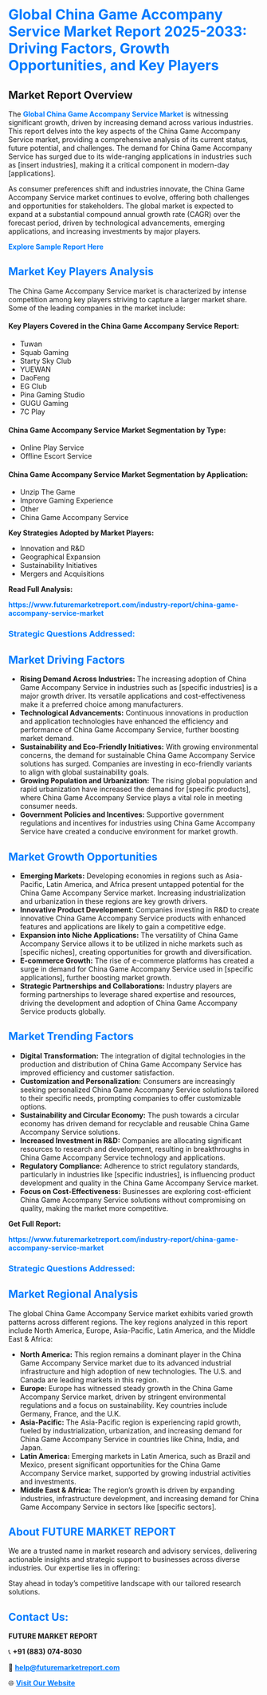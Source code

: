 <h1 style="color: #007BFF;">Global China Game Accompany Service Market Report 2025-2033: Driving Factors, Growth Opportunities, and Key Players</h1>

<section id="overview">
<h2>Market Report Overview</h2>
<p>The <a href="https://www.futuremarketreport.com/industry-report/china-game-accompany-service-market" style="color: #007BFF; text-decoration: none;"><strong>Global China Game Accompany Service Market</strong></a> is witnessing significant growth, driven by increasing demand across various industries. This report delves into the key aspects of the China Game Accompany Service market, providing a comprehensive analysis of its current status, future potential, and challenges. The demand for China Game Accompany Service has surged due to its wide-ranging applications in industries such as [insert industries], making it a critical component in modern-day [applications].</p>
<p>As consumer preferences shift and industries innovate, the China Game Accompany Service market continues to evolve, offering both challenges and opportunities for stakeholders. The global market is expected to expand at a substantial compound annual growth rate (CAGR) over the forecast period, driven by technological advancements, emerging applications, and increasing investments by major players.</p>
</section>

<section id="overview">
<p><a href="https://www.futuremarketreport.com/request-sample/reportId=113400" style="color: #007BFF; text-decoration: none;"><strong>Explore Sample Report Here</strong></a></p>
</section>

<section id="key-players">
<h2 style="color: #007BFF;">Market Key Players Analysis</h2>
<p>The China Game Accompany Service market is characterized by intense competition among key players striving to capture a larger market share. Some of the leading companies in the market include:</p>
<h4>Key Players Covered in the China Game Accompany Service Report:</h4>
<ul><li>Tuwan</li><li>Squab Gaming</li><li>Starty Sky Club</li><li>YUEWAN</li><li>DaoFeng</li><li>EG Club</li><li>Pina Gaming Studio</li><li>GUGU Gaming</li><li>7C Play</li></ul>
<h4>China Game Accompany Service Market Segmentation by Type:</h4>
<ul><li>Online Play Service</li><li>Offline Escort Service</li></ul>

<h4>China Game Accompany Service Market Segmentation by Application:</h4>
<ul><li>Unzip The Game</li><li>Improve Gaming Experience</li><li>Other</li><li>China Game Accompany Service</li></ul>
<p><strong>Key Strategies Adopted by Market Players:</strong></p>
<ul>
<li>Innovation and R&D</li>
<li>Geographical Expansion</li>
<li>Sustainability Initiatives</li>
<li>Mergers and Acquisitions</li>
</ul>
</section>

<section>
<p><strong>Read Full Analysis: </strong></p><a href="https://www.futuremarketreport.com/industry-report/china-game-accompany-service-market" style="color: #007BFF; text-decoration: none;"><strong>https://www.futuremarketreport.com/industry-report/china-game-accompany-service-market</strong></a>
<h3 style="color: #007BFF;">Strategic Questions Addressed:</h3>
</section>

<section id="driving-factors">
<h2 style="color: #007BFF;">Market Driving Factors</h2>
<ul>
<li><strong>Rising Demand Across Industries:</strong> The increasing adoption of China Game Accompany Service in industries such as [specific industries] is a major growth driver. Its versatile applications and cost-effectiveness make it a preferred choice among manufacturers.</li>
<li><strong>Technological Advancements:</strong> Continuous innovations in production and application technologies have enhanced the efficiency and performance of China Game Accompany Service, further boosting market demand.</li>
<li><strong>Sustainability and Eco-Friendly Initiatives:</strong> With growing environmental concerns, the demand for sustainable China Game Accompany Service solutions has surged. Companies are investing in eco-friendly variants to align with global sustainability goals.</li>
<li><strong>Growing Population and Urbanization:</strong> The rising global population and rapid urbanization have increased the demand for [specific products], where China Game Accompany Service plays a vital role in meeting consumer needs.</li>
<li><strong>Government Policies and Incentives:</strong> Supportive government regulations and incentives for industries using China Game Accompany Service have created a conducive environment for market growth.</li>
</ul>
</section>

<section id="growth-opportunities">
<h2 style="color: #007BFF;">Market Growth Opportunities</h2>
<ul>
<li><strong>Emerging Markets:</strong> Developing economies in regions such as Asia-Pacific, Latin America, and Africa present untapped potential for the China Game Accompany Service market. Increasing industrialization and urbanization in these regions are key growth drivers.</li>
<li><strong>Innovative Product Development:</strong> Companies investing in R&D to create innovative China Game Accompany Service products with enhanced features and applications are likely to gain a competitive edge.</li>
<li><strong>Expansion into Niche Applications:</strong> The versatility of China Game Accompany Service allows it to be utilized in niche markets such as [specific niches], creating opportunities for growth and diversification.</li>
<li><strong>E-commerce Growth:</strong> The rise of e-commerce platforms has created a surge in demand for China Game Accompany Service used in [specific applications], further boosting market growth.</li>
<li><strong>Strategic Partnerships and Collaborations:</strong> Industry players are forming partnerships to leverage shared expertise and resources, driving the development and adoption of China Game Accompany Service products globally.</li>
</ul>
</section>

<section id="trending-factors">
<h2 style="color: #007BFF;">Market Trending Factors</h2>
<ul>
<li><strong>Digital Transformation:</strong> The integration of digital technologies in the production and distribution of China Game Accompany Service has improved efficiency and customer satisfaction.</li>
<li><strong>Customization and Personalization:</strong> Consumers are increasingly seeking personalized China Game Accompany Service solutions tailored to their specific needs, prompting companies to offer customizable options.</li>
<li><strong>Sustainability and Circular Economy:</strong> The push towards a circular economy has driven demand for recyclable and reusable China Game Accompany Service solutions.</li>
<li><strong>Increased Investment in R&D:</strong> Companies are allocating significant resources to research and development, resulting in breakthroughs in China Game Accompany Service technology and applications.</li>
<li><strong>Regulatory Compliance:</strong> Adherence to strict regulatory standards, particularly in industries like [specific industries], is influencing product development and quality in the China Game Accompany Service market.</li>
<li><strong>Focus on Cost-Effectiveness:</strong> Businesses are exploring cost-efficient China Game Accompany Service solutions without compromising on quality, making the market more competitive.</li>
</ul>
</section>

<section>
<p><strong>Get Full Report: </strong></p><a href="https://www.futuremarketreport.com/industry-report/china-game-accompany-service-market" style="color: #007BFF; text-decoration: none;"><strong>https://www.futuremarketreport.com/industry-report/china-game-accompany-service-market</strong></a>
<h3 style="color: #007BFF;">Strategic Questions Addressed:</h3>
</section>


<section id="regional-analysis">
<h2 style="color: #007BFF;">Market Regional Analysis</h2>
<p>The global China Game Accompany Service market exhibits varied growth patterns across different regions. The key regions analyzed in this report include North America, Europe, Asia-Pacific, Latin America, and the Middle East & Africa:</p>
<ul>
<li><strong>North America:</strong> This region remains a dominant player in the China Game Accompany Service market due to its advanced industrial infrastructure and high adoption of new technologies. The U.S. and Canada are leading markets in this region.</li>
<li><strong>Europe:</strong> Europe has witnessed steady growth in the China Game Accompany Service market, driven by stringent environmental regulations and a focus on sustainability. Key countries include Germany, France, and the U.K.</li>
<li><strong>Asia-Pacific:</strong> The Asia-Pacific region is experiencing rapid growth, fueled by industrialization, urbanization, and increasing demand for China Game Accompany Service in countries like China, India, and Japan.</li>
<li><strong>Latin America:</strong> Emerging markets in Latin America, such as Brazil and Mexico, present significant opportunities for the China Game Accompany Service market, supported by growing industrial activities and investments.</li>
<li><strong>Middle East & Africa:</strong> The region’s growth is driven by expanding industries, infrastructure development, and increasing demand for China Game Accompany Service in sectors like [specific sectors].</li>
</ul>
</section>

<footer>
<h2 style="color: #007BFF;">About FUTURE MARKET REPORT</h2>
<p>We are a trusted name in market research and advisory services, delivering actionable insights and strategic support to businesses across diverse industries. Our expertise lies in offering:</p>

<p>Stay ahead in today’s competitive landscape with our tailored research solutions.</p>

<h2 style="color: #007BFF;">Contact Us:</h2>
<p><strong>FUTURE MARKET REPORT</strong></p>
<p>📞 <strong>+91 (883) 074-8030</strong></p>
<p>📧 <strong><a href="mailto:help@futuremarketreport.com" style="color: #007BFF;">help@futuremarketreport.com</a></strong></p>
<p>🌐 <strong><a href="https://www.futuremarketreport.com/" style="color: #007BFF;">Visit Our Website</a></strong></p>
</footer>